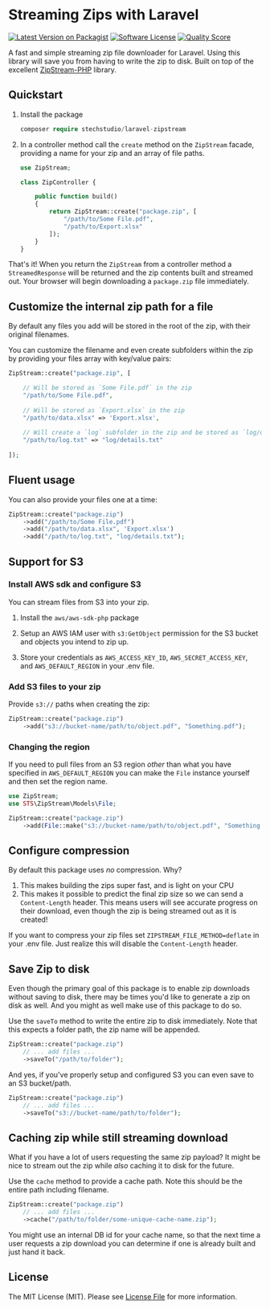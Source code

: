 # Streaming Zips with Laravel

[![Latest Version on Packagist](https://img.shields.io/packagist/v/stechstudio/laravel-zipstream.svg?style=flat-square)](https://packagist.org/packages/stechstudio/laravel-zipstream)
[![Software License](https://img.shields.io/badge/license-MIT-brightgreen.svg?style=flat-square)](LICENSE.md)
[![Quality Score](https://img.shields.io/scrutinizer/g/stechstudio/laravel-zipstream.svg?style=flat-square)](https://scrutinizer-ci.com/g/stechstudio/laravel-zipstream)

A fast and simple streaming zip file downloader for Laravel. Using this library will save you from having to write the zip to disk. Built on top of the excellent [ZipStream-PHP](https://github.com/maennchen/ZipStream-PHP) library.

## Quickstart

1. Install the package

    ```php
    composer require stechstudio/laravel-zipstream
    ```

2. In a controller method call the `create` method on the `ZipStream` facade, providing a name for your zip and an array of file paths.

    ```php
    use ZipStream;
    
    class ZipController {
 
        public function build()
        {
            return ZipStream::create("package.zip", [
                "/path/to/Some File.pdf",
                "/path/to/Export.xlsx"       
            ]);
        }
    }
    ```
That's it! When you return the `ZipStream` from a controller method a `StreamedResponse` will be returned and the zip contents built and streamed out. Your browser will begin downloading a `package.zip` file immediately.

## Customize the internal zip path for a file

By default any files you add will be stored in the root of the zip, with their original filenames. 

You can customize the filename and even create subfolders within the zip by providing your files array with key/value pairs:

```php
ZipStream::create("package.zip", [

    // Will be stored as `Some File.pdf` in the zip
    "/path/to/Some File.pdf",          
 
    // Will be stored as `Export.xlsx` in the zip
    "/path/to/data.xlsx" => 'Export.xlsx',
 
    // Will create a `log` subfolder in the zip and be stored as `log/details.txt`
    "/path/to/log.txt" => "log/details.txt"
 
]);
```

## Fluent usage

You can also provide your files one at a time:

```php
ZipStream::create("package.zip")
    ->add("/path/to/Some File.pdf")
    ->add("/path/to/data.xlsx", 'Export.xlsx')
    ->add("/path/to/log.txt", "log/details.txt");
```

## Support for S3

### Install AWS sdk and configure S3

You can stream files from S3 into your zip. 

1. Install the `aws/aws-sdk-php` package

2. Setup an AWS IAM user with `s3:GetObject` permission for the S3 bucket and objects you intend to zip up.

3. Store your credentials as `AWS_ACCESS_KEY_ID`, `AWS_SECRET_ACCESS_KEY`, and `AWS_DEFAULT_REGION` in your .env file.

### Add S3 files to your zip

Provide `s3://` paths when creating the zip:

```php
ZipStream::create("package.zip")
    ->add("s3://bucket-name/path/to/object.pdf", "Something.pdf");
```

### Changing the region

If you need to pull files from an S3 region _other_ than what you have specified in `AWS_DEFAULT_REGION` you can make the `File` instance yourself and then set the region name.

```php
use ZipStream;
use STS\ZipStream\Models\File;

ZipStream::create("package.zip")
    ->add(File::make("s3://bucket-name/path/to/object.pdf", "Something.pdf")->setRegion("us-west-2"));
```

## Configure compression

By default this package uses _no_ compression. Why?

1) This makes building the zips super fast, and is light on your CPU
2) This makes it possible to predict the final zip size so we can send a `Content-Length` header. This means users will see accurate progress on their download, even though the zip is being streamed out as it is created!

If you want to compress your zip files set `ZIPSTREAM_FILE_METHOD=deflate` in your .env file. Just realize this will disable the `Content-Length` header.

## Save Zip to disk

Even though the primary goal of this package is to enable zip downloads without saving to disk, there may be times you'd like to generate a zip on disk as well. And you might as well make use of this package to do so.

Use the `saveTo` method to write the entire zip to disk immediately. Note that this expects a folder path, the zip name will be appended.

```php
ZipStream::create("package.zip")
    // ... add files ...
    ->saveTo("/path/to/folder");
```

And yes, if you've properly setup and configured S3 you can even save to an S3 bucket/path.

```php
ZipStream::create("package.zip")
    // ... add files ...
    ->saveTo("s3://bucket-name/path/to/folder");
```

## Caching zip while still streaming download

What if you have a lot of users requesting the same zip payload? It might be nice to stream out the zip while _also_ caching it to disk for the future.

Use the `cache` method to provide a cache path. Note this should be the entire path including filename.

```php
ZipStream::create("package.zip")
    // ... add files ...
    ->cache("/path/to/folder/some-unique-cache-name.zip");
```

You might use an internal DB id for your cache name, so that the next time a user requests a zip download you can determine if one is already built and just hand it back.

## License

The MIT License (MIT). Please see [License File](LICENSE.md) for more information.